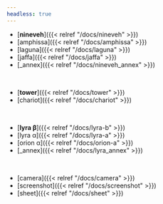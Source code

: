 ```yaml
---
headless: true
---
```


- [**nineveh**]({{< relref "/docs/nineveh" >}})
- [amphissa]({{< relref "/docs/amphissa" >}})
- [laguna]({{< relref "/docs/laguna" >}})
- [jaffa]({{< relref "/docs/jaffa" >}})
- [_annex]({{< relref "/docs/nineveh_annex" >}})
<br />

- [**tower**]({{< relref "/docs/tower" >}})
- [chariot]({{< relref "/docs/chariot" >}})
<br />

- [**lyra β**]({{< relref "/docs/lyra-b" >}})
- [lyra α]({{< relref "/docs/lyra-a" >}})
- [orion α]({{< relref "/docs/orion-a" >}})
- [_annex]({{< relref "/docs/lyra_annex" >}})
<br />

- [camera]({{< relref "/docs/camera" >}})
- [screenshot]({{< relref "/docs/screenshot" >}})
- [sheet]({{< relref "/docs/sheet" >}})